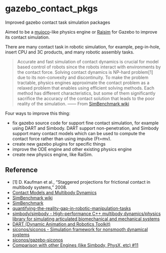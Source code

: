 # gazebo_contact_pkgs

Improved gazebo contact task simulation packages

Aimed to be a [mujoco](http://mujoco.org/)-like physics engine or [Raisim](https://github.com/leggedrobotics/raisimLib) for Gazebo to improve its contact simulation.

There are many contact task in robotic simulation, for example, peg-in-hole, insert CPU and 3C products, and many robotic assembly tasks. 

> Accurate and fast simulation of contact dynamics is crucial for model based control of robots since the robots interact with environments by the contact force.
> Solving contact dynamics is NP-hard problem[1] due to its non-convexity and discontinuity. To make the problem tractable, physics engines approximate the contact problem as a relaxed problem that enables using efficient solving methods. Each method has different characteristics, but some of them significantly sacrifice the accuracy of the contact solution that leads to the poor reality of the simulation. —— From [SimBenchmark wiki](https://leggedrobotics.github.io/SimBenchmark/)

Four ways to improve this thing:
- fix gazebo source code for support fine contact simulation, for example using DART and Simbody. DART support non-penetration, and Simbody support many contact models which can be used to compute the contact force rather than using impulse (Ft=mv).
- create new gazebo plugins for specific things
- improve the ODE engine and other existing physics engine
- create new physics engine, like RaiSim.


## Reference
- [1] D. Kaufman et al., “Staggered projections for frictional contact in multibody systems,” 2008.
- [Contact Models and Multibody Dynamics](https://leggedrobotics.github.io/SimBenchmark/about/models.html)
- [SimBenchmark wiki](https://leggedrobotics.github.io/SimBenchmark/)
- [SimBenchmark](https://github.com/leggedrobotics/SimBenchmark)
- [quantifying-the-reality-gap-in-robotic-manipulation-tasks](https://github.com/erwincoumans/quantifying-the-reality-gap-in-robotic-manipulation-tasks)
- [simbody/simbody - High-performance C++ multibody dynamics/physics library for simulating articulated biomechanical and mechanical systems](https://github.com/simbody/simbody)
- [DART (Dynamic Animation and Robotics Toolkit)](https://dartsim.github.io/)
- [siconos/siconos - Simulation framework for nonsmooth dynamical systems](https://github.com/siconos/siconos)
- [siconos/gazebo-siconos](https://github.com/siconos/gazebo-siconos)
- [Comparison with other Engines (like Simbody, PhysX, etc) #11](https://github.com/leggedrobotics/SimBenchmark/issues/11)
